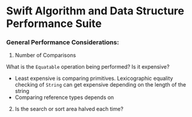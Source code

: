 <h1>Swift Algorithm and Data Structure Performance Suite</h1>

<h3>General Performance Considerations:</h3>

1. Number of Comparisons

What is the `Equatable` operation being performed? Is it expensive?

- Least expensive is comparing primitives. Lexicographic equality checking of `String` can get expensive depending on the length of the string
- Comparing reference types depends on

2. Is the search or sort area halved each time?
